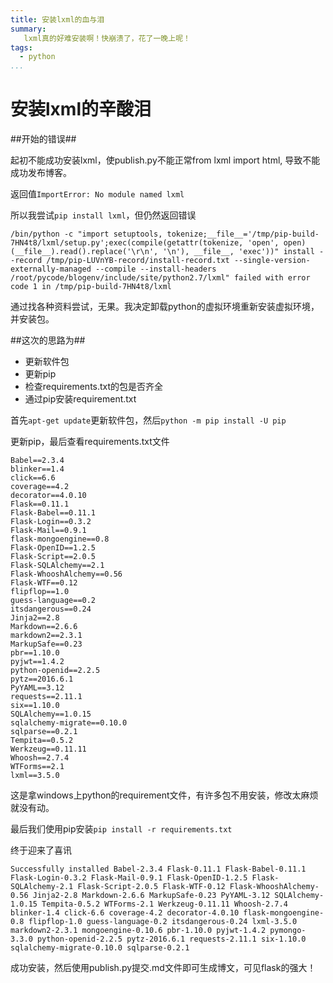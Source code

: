 ```yaml
---
title: 安装lxml的血与泪
summary:
   lxml真的好难安装啊！快崩溃了，花了一晚上呢！
tags:
  - python
...
```

# 安装lxml的辛酸泪 #

##开始的错误##

起初不能成功安装lxml，使publish.py不能正常from lxml import html, 导致不能成功发布博客。

返回值```ImportError: No module named lxml```

所以我尝试```pip install lxml```，但仍然返回错误

```/bin/python -c "import setuptools, tokenize;__file__='/tmp/pip-build-7HN4t8/lxml/setup.py';exec(compile(getattr(tokenize, 'open', open)(__file__).read().replace('\r\n', '\n'), __file__, 'exec'))" install --record /tmp/pip-LUVnYB-record/install-record.txt --single-version-externally-managed --compile --install-headers /root/pycode/blogenv/include/site/python2.7/lxml" failed with error code 1 in /tmp/pip-build-7HN4t8/lxml```


通过找各种资料尝试，无果。我决定卸载python的虚拟环境重新安装虚拟环境，并安装包。

##这次的思路为##

- 更新软件包
- 更新pip
- 检查requirements.txt的包是否齐全
- 通过pip安装requirement.txt

首先```apt-get update```更新软件包，然后```python -m pip install -U pip```

更新pip，最后查看requirements.txt文件

```
Babel==2.3.4
blinker==1.4
click==6.6
coverage==4.2
decorator==4.0.10
Flask==0.11.1
Flask-Babel==0.11.1
Flask-Login==0.3.2
Flask-Mail==0.9.1
flask-mongoengine==0.8
Flask-OpenID==1.2.5
Flask-Script==2.0.5
Flask-SQLAlchemy==2.1
Flask-WhooshAlchemy==0.56
Flask-WTF==0.12
flipflop==1.0
guess-language==0.2
itsdangerous==0.24
Jinja2==2.8
Markdown==2.6.6
markdown2==2.3.1
MarkupSafe==0.23
pbr==1.10.0
pyjwt==1.4.2
python-openid==2.2.5
pytz==2016.6.1
PyYAML==3.12
requests==2.11.1
six==1.10.0
SQLAlchemy==1.0.15
sqlalchemy-migrate==0.10.0
sqlparse==0.2.1
Tempita==0.5.2
Werkzeug==0.11.11
Whoosh==2.7.4
WTForms==2.1
lxml==3.5.0
```

这是拿windows上python的requirement文件，有许多包不用安装，修改太麻烦就没有动。

最后我们使用pip安装```pip install -r requirements.txt```


终于迎来了喜讯


```Successfully installed Babel-2.3.4 Flask-0.11.1 Flask-Babel-0.11.1 Flask-Login-0.3.2 Flask-Mail-0.9.1 Flask-OpenID-1.2.5 Flask-SQLAlchemy-2.1 Flask-Script-2.0.5 Flask-WTF-0.12 Flask-WhooshAlchemy-0.56 Jinja2-2.8 Markdown-2.6.6 MarkupSafe-0.23 PyYAML-3.12 SQLAlchemy-1.0.15 Tempita-0.5.2 WTForms-2.1 Werkzeug-0.11.11 Whoosh-2.7.4 blinker-1.4 click-6.6 coverage-4.2 decorator-4.0.10 flask-mongoengine-0.8 flipflop-1.0 guess-language-0.2 itsdangerous-0.24 lxml-3.5.0 markdown2-2.3.1 mongoengine-0.10.6 pbr-1.10.0 pyjwt-1.4.2 pymongo-3.3.0 python-openid-2.2.5 pytz-2016.6.1 requests-2.11.1 six-1.10.0 sqlalchemy-migrate-0.10.0 sqlparse-0.2.1```


成功安装，然后使用publish.py提交.md文件即可生成博文，可见flask的强大！